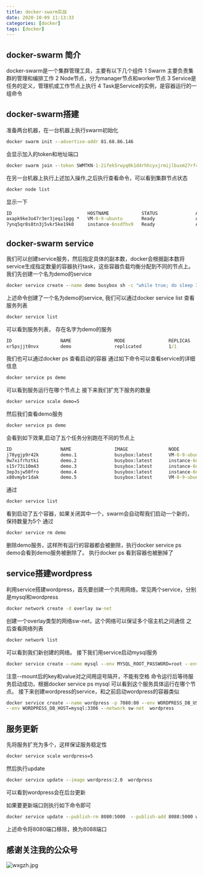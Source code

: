 ```yaml
---
title: docker-swarm实战
date: 2020-10-09 11:13:33
categories: [docker]
tags: [docker]
---
```

## docker-swarm 简介
docker-swarm是一个集群管理工具，主要有以下几个组件
1 Swarm 主要负责集群的管理和编排工作
2 Node节点，分为manager节点和worker节点
3 Service是任务的定义，管理机或工作节点上执行
4 Task是Service的实例，是容器运行的一组命令
<!--more-->
## docker-swarm搭建
准备两台机器，在一台机器上执行swarm初始化
``` cmd
docker swarm init --advertise-addr 81.68.86.146
```
会显示加入的token和地址端口
``` cmd
docker swarm join --token SWMTKN-1-2ifek5rwyq0k1d4rhhcyxjrmijlbuxm27rfcvqtkoxdgqdgn4j-0epqxkqlixe1r8uvr47g69iox 81.68.86.146:2377
```
在另一台机器上执行上述加入操作,之后执行查看命令，可以看到集群节点状态
``` cmd
docker node list
```
显示一下
``` cmd
ID                            HOSTNAME            STATUS              AVAILABILITY        MANAGER STATUS      ENGINE VERSION
axapk9ke3o47r3er3jeqilpgg *   VM-0-9-ubuntu       Ready               Active              Leader              19.03.6
7ynq5qr8s8tn3j5vkr5ke19k0     instance-6nsdfhv9   Ready               Active                                  19.03.12
```
## docker-swarm service
我们可以创建service服务，然后指定具体的副本数，docker会根据副本数将service生成指定数量的容器执行task，这些容器负载均衡分配到不同的节点上。我们先创建一个名为demo的service
``` cmd
docker service create --name demo busybox sh -c "while true; do sleep 3600; done"
```
上述命令创建了一个名为demo的service, 我们可以通过docker service list 查看服务列表
``` cmd
docker service list
```
可以看到服务列表， 存在名字为demo的服务
``` cmd
ID                  NAME                MODE                REPLICAS            IMAGE               
xr5psjjt0nvx        demo                replicated          1/1                 busybox:latest      
```
我们也可以通过docker ps 查看启动的容器
通过如下命令可以查看service的详细信息
``` cmd
docker service ps demo
```
可以看到服务运行在哪个节点上
接下来我们扩充下服务的数量
``` cmd
docker service scale demo=5
```
然后我们查看demo服务
``` cmd
docker service ps demo
```
会看到如下效果,启动了五个任务分别跑在不同的节点上
``` cmd
ID                  NAME                IMAGE               NODE                DESIRED STATE       CURRENT STATE            ERROR               PORTS
j78ygjp9r42k        demo.1              busybox:latest      VM-0-9-ubuntu       Running             Running 47 minutes ago                       
9w7xifrhztki        demo.2              busybox:latest      instance-6nsdfhv9   Running             Running 19 seconds ago                       
s15r73i10m43        demo.3              busybox:latest      instance-6nsdfhv9   Running             Running 19 seconds ago                       
3ep3sjw50fro        demo.4              busybox:latest      instance-6nsdfhv9   Running             Running 19 seconds ago                       
x80vmybr1dak        demo.5              busybox:latest      VM-0-9-ubuntu       Running             Running 22 seconds ago       
```
通过
``` cmd
docker service list
```
看到启动了五个容器，如果关闭其中一个，swarm会自动帮我们启动一个新的，保持数量为5个
通过
``` cmd
docker service rm demo
```
删除demo服务，这样所有运行的容器都会被删除，执行docker service ps demo会看到demo服务被删除了。
执行docker ps 看到容器也被删掉了
## service搭建wordpress
利用service搭建wordpress，首先要创建一个共用网络，常见两个service，分别是mysql和wordpress
``` cmd
docker network create -d overlay sw-net 
```
创建一个overlay类型的网络sw-net，这个网络可以保证多个宿主机之间通信
之后查看网络列表
``` cmd
docker network list
```
可以看到我们新创建的网络。
接下我们用service启动mysql服务
``` cmd
docker service create --name mysql --env MYSQL_ROOT_PASSWORD=root --env MYSQL_DATABASE=wordpress --network sw-net  --mount type=volume,source=mysql-data,destination=/var/lib/mysql mysql:5.6
```
注意--mount后的key和value对之间用逗号隔开，不能有空格
命令运行后等待服务启动成功，根据docker service ps mysql 可以看到这个服务具体运行在哪个节点。
接下来创建wordpress的service，和之前启动wordpress的容器类似
``` cmd
docker service create --name wordpress -p 7080:80 --env WORDPRESS_DB_USESR=root --env WORDPRESS_DB_PASSWORD=root \
--env WORDPRESS_DB_HOST=mysql:3306 --network sw-net  wordpress
```

## 服务更新
先将服务扩充为多个，这样保证服务稳定性
``` cmd
docker service scale wordpress=5
```
然后执行update
``` cmd
docker service update --image wordpress:2.0  wordpress
```
可以看到wordpress会在后台更新

如果要更新端口则执行如下命令即可
``` cmd
docker service update --publish-rm 8080:5000  --publish-add 8088:5000 wordpress
```
上述命令将8080端口移除，换为8088端口

## 感谢关注我的公众号
![wxgzh.jpg](wxgzh.jpg)




